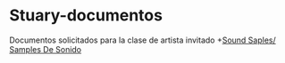 # Stuary-documentos
Documentos solicitados para la clase de artista invitado 
+[Sound Saples/ Samples De Sonido](sonido/README.md)  
